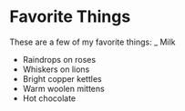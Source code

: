 # Favorite Things

These are a few of my favorite things:
_ Milk
- Raindrops on roses
- Whiskers on lions
- Bright copper kettles
- Warm woolen mittens
- Hot chocolate
